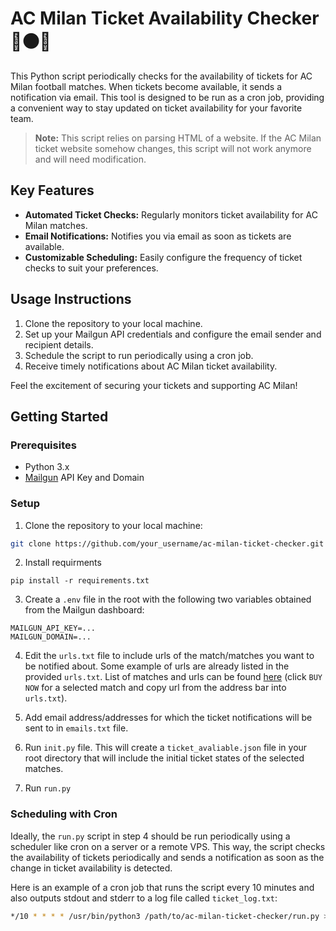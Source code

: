 # AC Milan Ticket Availability Checker 🔴⚫🎫

This Python script periodically checks for the availability of tickets for AC Milan football matches. When tickets become available, it sends a notification via email. This tool is designed to be run as a cron job, providing a convenient way to stay updated on ticket availability for your favorite team.

> **Note:** This script relies on parsing HTML of a website. If the AC Milan ticket website somehow changes, this script will not work anymore and will need modification.

## Key Features

-   **Automated Ticket Checks:** Regularly monitors ticket availability for AC Milan matches.
-   **Email Notifications:** Notifies you via email as soon as tickets are available.
-   **Customizable Scheduling:** Easily configure the frequency of ticket checks to suit your preferences.

## Usage Instructions

1. Clone the repository to your local machine.
2. Set up your Mailgun API credentials and configure the email sender and recipient details.
3. Schedule the script to run periodically using a cron job.
4. Receive timely notifications about AC Milan ticket availability.

Feel the excitement of securing your tickets and supporting AC Milan!

## Getting Started

### Prerequisites

-   Python 3.x
-   [Mailgun](https://www.mailgun.com/) API Key and Domain

### Setup

1. Clone the repository to your local machine:

```bash
git clone https://github.com/your_username/ac-milan-ticket-checker.git
```

2. Install requirments

```
pip install -r requirements.txt
```

3. Create a `.env` file in the root with the following two variables obtained from the Mailgun dashboard:

```
MAILGUN_API_KEY=...
MAILGUN_DOMAIN=...
```

4. Edit the `urls.txt` file to include urls of the match/matches you want to be notified about. Some example of urls are already listed in the provided `urls.txt`. List of matches and urls can be found [here](https://singletickets.acmilan.com/en/) (click `BUY NOW` for a selected match and copy url from the address bar into `urls.txt`).

5. Add email address/addresses for which the ticket notifications will be sent to in `emails.txt` file.

6. Run `init.py` file. This will create a `ticket_avaliable.json` file in your root directory that will include the initial ticket states of the selected matches.

7. Run `run.py`

### Scheduling with Cron

Ideally, the `run.py` script in step 4 should be run periodically using a scheduler like cron on a server or a remote VPS. This way, the script checks the availability of tickets periodically and sends a notification as soon as the change in ticket availability is detected.

Here is an example of a cron job that runs the script every 10 minutes and also outputs stdout and stderr to a log file called `ticket_log.txt`:

```bash
*/10 * * * * /usr/bin/python3 /path/to/ac-milan-ticket-checker/run.py >> /path/to/ac-milan-ticket-checker/ticket_log.txt 2>&1
```
